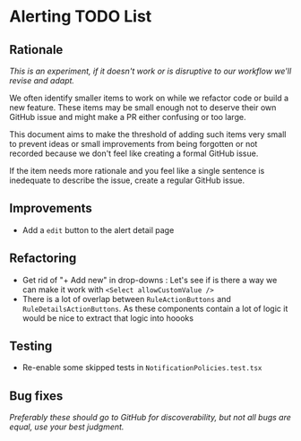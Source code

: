 # Alerting TODO List

## Rationale

_This is an experiment, if it doesn't work or is disruptive to our workflow we'll revise and adapt._

We often identify smaller items to work on while we refactor code or build a new feature. These items may be small enough not to deserve their own GitHub issue and might make a PR either confusing or too large.

This document aims to make the threshold of adding such items very small to prevent ideas or small improvements from being forgotten or not recorded because we don't feel like creating a formal GitHub issue.

If the item needs more rationale and you feel like a single sentence is inedequate to describe the issue, create a regular GitHub issue.

## Improvements

- Add a `edit` button to the alert detail page

## Refactoring

- Get rid of "+ Add new" in drop-downs : Let's see if is there a way we can make it work with `<Select allowCustomValue />`
- There is a lot of overlap between `RuleActionButtons` and `RuleDetailsActionButtons`. As these components contain a lot of logic it would be nice to extract that logic into hoooks

## Testing

- Re-enable some skipped tests in `NotificationPolicies.test.tsx`

## Bug fixes

_Preferably these should go to GitHub for discoverability, but not all bugs are equal, use your best judgment._
